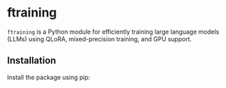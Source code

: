 # ftraining

`ftraining` is a Python module for efficiently training large language models (LLMs) using QLoRA, mixed-precision training, and GPU support.

## Installation

Install the package using pip:
